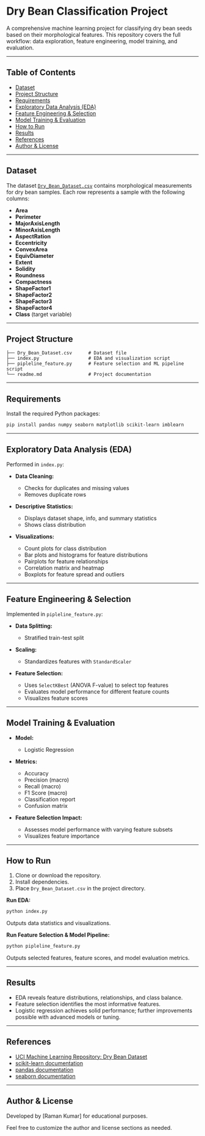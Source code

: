 # Dry Bean Classification Project

A comprehensive machine learning project for classifying dry bean seeds based on their morphological features. This repository covers the full workflow: data exploration, feature engineering, model training, and evaluation.

---

## Table of Contents

- [Dataset](#dataset)
- [Project Structure](#project-structure)
- [Requirements](#requirements)
- [Exploratory Data Analysis (EDA)](#exploratory-data-analysis-eda)
- [Feature Engineering & Selection](#feature-engineering--selection)
- [Model Training & Evaluation](#model-training--evaluation)
- [How to Run](#how-to-run)
- [Results](#results)
- [References](#references)
- [Author & License](#author--license)

---

## Dataset

The dataset [`Dry_Bean_Dataset.csv`](Dry_Bean_Dataset.csv) contains morphological measurements for dry bean samples. Each row represents a sample with the following columns:

- **Area**
- **Perimeter**
- **MajorAxisLength**
- **MinorAxisLength**
- **AspectRation**
- **Eccentricity**
- **ConvexArea**
- **EquivDiameter**
- **Extent**
- **Solidity**
- **Roundness**
- **Compactness**
- **ShapeFactor1**
- **ShapeFactor2**
- **ShapeFactor3**
- **ShapeFactor4**
- **Class** (target variable)

---

## Project Structure

```
├── Dry_Bean_Dataset.csv      # Dataset file
├── index.py                  # EDA and visualization script
├── pipleline_feature.py      # Feature selection and ML pipeline script
└── readme.md                 # Project documentation
```

---

## Requirements

Install the required Python packages:

```sh
pip install pandas numpy seaborn matplotlib scikit-learn imblearn
```

---

## Exploratory Data Analysis (EDA)

Performed in `index.py`:

- **Data Cleaning:**  
    - Checks for duplicates and missing values  
    - Removes duplicate rows

- **Descriptive Statistics:**  
    - Displays dataset shape, info, and summary statistics  
    - Shows class distribution

- **Visualizations:**  
    - Count plots for class distribution  
    - Bar plots and histograms for feature distributions  
    - Pairplots for feature relationships  
    - Correlation matrix and heatmap  
    - Boxplots for feature spread and outliers

---

## Feature Engineering & Selection

Implemented in `pipleline_feature.py`:

- **Data Splitting:**  
    - Stratified train-test split

- **Scaling:**  
    - Standardizes features with `StandardScaler`

- **Feature Selection:**  
    - Uses `SelectKBest` (ANOVA F-value) to select top features  
    - Evaluates model performance for different feature counts  
    - Visualizes feature scores

---

## Model Training & Evaluation

- **Model:**  
    - Logistic Regression

- **Metrics:**  
    - Accuracy  
    - Precision (macro)  
    - Recall (macro)  
    - F1 Score (macro)  
    - Classification report  
    - Confusion matrix

- **Feature Selection Impact:**  
    - Assesses model performance with varying feature subsets  
    - Visualizes feature importance

---

## How to Run

1. Clone or download the repository.
2. Install dependencies.
3. Place `Dry_Bean_Dataset.csv` in the project directory.

**Run EDA:**
```sh
python index.py
```
Outputs data statistics and visualizations.

**Run Feature Selection & Model Pipeline:**
```sh
python pipleline_feature.py
```
Outputs selected features, feature scores, and model evaluation metrics.

---

## Results

- EDA reveals feature distributions, relationships, and class balance.
- Feature selection identifies the most informative features.
- Logistic regression achieves solid performance; further improvements possible with advanced models or tuning.

---

## References

- [UCI Machine Learning Repository: Dry Bean Dataset](https://archive.ics.uci.edu/ml/datasets/Dry+Bean+Dataset)
- [scikit-learn documentation](https://scikit-learn.org/)
- [pandas documentation](https://pandas.pydata.org/)
- [seaborn documentation](https://seaborn.pydata.org/)

---

## Author & License

Developed by [Raman Kumar] for educational purposes.

Feel free to customize the author and license sections as needed.

